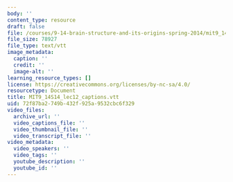 ```yaml
---
body: ''
content_type: resource
draft: false
file: /courses/9-14-brain-structure-and-its-origins-spring-2014/mit9_14s14_lec12_captions.vtt
file_size: 78927
file_type: text/vtt
image_metadata:
  caption: ''
  credit: ''
  image-alt: ''
learning_resource_types: []
license: https://creativecommons.org/licenses/by-nc-sa/4.0/
resourcetype: Document
title: MIT9_14S14_lec12_captions.vtt
uid: 72f87ba2-749b-432f-925a-9532cbc6f329
video_files:
  archive_url: ''
  video_captions_file: ''
  video_thumbnail_file: ''
  video_transcript_file: ''
video_metadata:
  video_speakers: ''
  video_tags: ''
  youtube_description: ''
  youtube_id: ''
---
```

